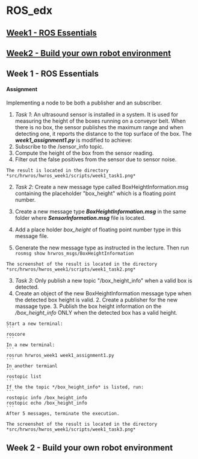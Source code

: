# ROS_edx

## [Week1 - ROS Essentials](#week1)
## [Week2 - Build your own robot environment](#week2)

## <a name="week1"> Week 1 - ROS Essentials</a>




#### Assignment
Implementing a node to be both a publisher and an subscriber.
1. _Task 1_:
	An ultrasound sensor is installed in a system. It is used for measuring the height of the boxes running on a conveyor belt. When there is no box, the sensor publishes the maximum range and when detecting one, it reports the distance to the top surface of the box. The  ***week1_assignment1.py*** is modified to achieve:
  1. Subscribe to the /sensor_info topic.
  2. Compute the height of the box from the sensor reading.
  3. Filter out the false positives from the sensor due to sensor noise.

	The result is located in the directory *src/hrwros/hwros_week1/scripts/week1_task1.png*
2. _Task 2_: Create a new message type called BoxHeightInformation.msg containing the placeholder "box_height" which is a floating point number.
  1. Create a new message type ***BoxHeightInformation.msg*** in the same folder where ***SensorInformation.msg*** file is located.

  2. Add a place holder *box_height* of floating point number type in this message file.

  3. Generate the new message type as instructed in the lecture. Then run
	```
	rosmsg show hrwros_msgs/BoxHeightInformation
	```

	The screenshot of the result is located in the directory *src/hrwros/hwros_week1/scripts/week1_task2.png*
3. _Task 3_: Only publish a new topic "/box_height_info" when a valid box is detected.
  1. Create an object of the new BoxHeightInformation message type when the detected box height is valid.
	2. Create a publisher for the new massage type.
	3. Publish the box height information on the */box_height_info* ONLY when the detected box has a valid height.

	Start a new terminal:
	```
	roscore
	```
	In a new terminal:
	```
	rosrun hrwros_week1 week1_assignment1.py
	```
	In another termianl
	```
	rostopic list
	```
	If the the topic */box_height_info* is listed, run:
	```
	rostopic info /box_height_info
	rostopic echo /box_height_info
	```
	After 5 messages, terminate the execution.

	The screenshot of the result is located in the directory *src/hrwros/hwros_week1/scripts/week1_task3.png*



## <a name="week2"> Week 2 - Build your own robot environment </a>
